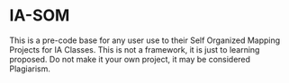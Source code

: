 # IA-SOM
This is a pre-code base for any user use to their Self Organized Mapping Projects for IA Classes. This is not a framework, it is just to learning proposed. Do not make it your own project, it may be considered Plagiarism.  
